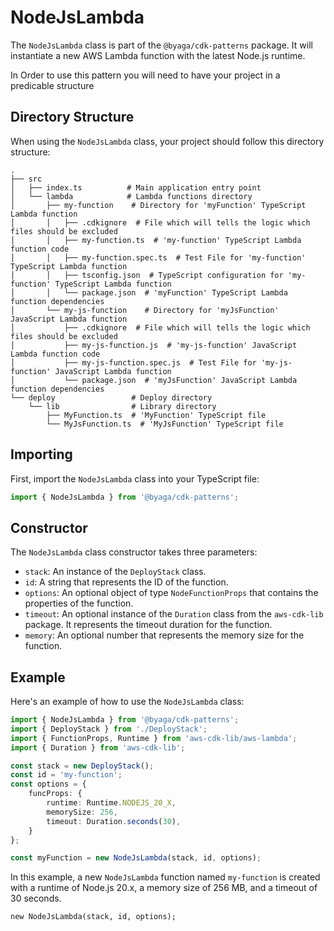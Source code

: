 # NodeJsLambda

The `NodeJsLambda` class is part of the `@byaga/cdk-patterns` package. It will instantiate a new AWS Lambda function with the latest Node.js runtime. 

In Order to use this pattern you will need to have your project in a predicable structure
## Directory Structure

When using the `NodeJsLambda` class, your project should follow this directory structure:

```plaintext.
.
├── src
│   ├── index.ts          # Main application entry point
│   └── lambda            # Lambda functions directory
│       ├── my-function    # Directory for 'myFunction' TypeScript Lambda function
│       │   ├── .cdkignore  # File which will tells the logic which files should be excluded
│       │   ├── my-function.ts  # 'my-function' TypeScript Lambda function code
│       │   ├── my-function.spec.ts  # Test File for 'my-function' TypeScript Lambda function
│       │   ├── tsconfig.json  # TypeScript configuration for 'my-function' TypeScript Lambda function
│       │   └── package.json  # 'myFunction' TypeScript Lambda function dependencies
│       └── my-js-function    # Directory for 'myJsFunction' JavaScript Lambda function
│           ├── .cdkignore  # File which will tells the logic which files should be excluded
│           ├── my-js-function.js  # 'my-js-function' JavaScript Lambda function code
│           ├── my-js-function.spec.js  # Test File for 'my-js-function' JavaScript Lambda function
│           └── package.json  # 'myJsFunction' JavaScript Lambda function dependencies
└── deploy                 # Deploy directory
    └── lib                # Library directory
        ├── MyFunction.ts  # 'MyFunction' TypeScript file
        └── MyJsFunction.ts  # 'MyJsFunction' TypeScript file
```


## Importing

First, import the `NodeJsLambda` class into your TypeScript file:

```typescript
import { NodeJsLambda } from '@byaga/cdk-patterns';
```

## Constructor

The `NodeJsLambda` class constructor takes three parameters:

- `stack`: An instance of the `DeployStack` class.
- `id`: A string that represents the ID of the function.
- `options`: An optional object of type `NodeFunctionProps` that contains the properties of the function.
- `timeout`: An optional instance of the `Duration` class from the `aws-cdk-lib` package. It represents the timeout duration for the function.
- `memory`: An optional number that represents the memory size for the function.

## Example

Here's an example of how to use the `NodeJsLambda` class:

```typescript
import { NodeJsLambda } from '@byaga/cdk-patterns';
import { DeployStack } from './DeployStack';
import { FunctionProps, Runtime } from 'aws-cdk-lib/aws-lambda';
import { Duration } from 'aws-cdk-lib';

const stack = new DeployStack();
const id = 'my-function';
const options = {
    funcProps: {
        runtime: Runtime.NODEJS_20_X,
        memorySize: 256,
        timeout: Duration.seconds(30),
    }
};

const myFunction = new NodeJsLambda(stack, id, options);
```

In this example, a new `NodeJsLambda` function named `my-function` is created with a runtime of Node.js 20.x, a memory size of 256 MB, and a timeout of 30 seconds.
```
new NodeJsLambda(stack, id, options);
```